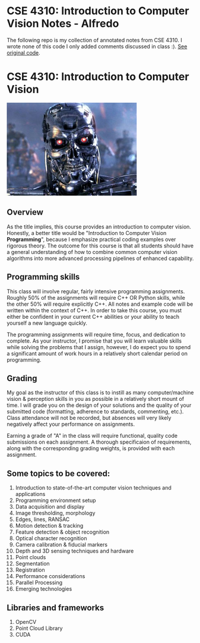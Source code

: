 # CSE 4310: Introduction to Computer Vision Notes - Alfredo
The following repo is my collection of annotated notes from CSE 4310. I wrote none of this code I only added comments discussed in class :). [See original code](https://github.com/cmcmurrough/cse4310). 

# CSE 4310: Introduction to Computer Vision

![Learn to make this](https://github.com/cmcmurrough/cse4310/blob/master/t800.jpg?raw=true)

## Overview
As the title implies, this course provides an introduction to computer vision. Honestly, a better title would be "Introduction to Computer Vision **Programming**", because I emphasize practical coding examples over rigorous theory. The outcome for this course is that all students should have a general understanding of how to combine common computer vision algorithms into more advanced processing pipelines of enhanced capability.

## Programming skills
This class will involve regular, fairly intensive programming assignments. Roughly 50% of the assignments will require C++ OR Python skills, while the other 50% will require explicitly C++. All notes and example code will be written within the context of C++. In order to take this course, you must either be confident in your current C++ abilities or your ability to teach yourself a new language quickly.

The programming assignments will require time, focus, and dedication to complete. As your instructor, I promise that you will learn valuable skills while solving the problems that I assign, however, I do expect you to spend a significant amount of work hours in a relatively short calendar period on programming.

## Grading
My goal as the instructor of this class is to instill as many computer/machine vision & perception skills in you as possible in a relatively short mount of time. I will grade you on the design of your solutions and the quality of your submitted code (formatting, adherence to standards, commenting, etc.). Class attendance will not be recorded, but absences will very likely negatively affect your performance on assignments. 

Earning a grade of "A" in the class will require functional, quality code submissions on each assignment. A thorough specificaion of requirements, along with the corresponding grading weights, is provided with each assignment.


## Some topics to be covered:
1. Introduction to state-of-the-art computer vision techniques and applications
2. Programming environment setup
3. Data acquisition and display
4. Image thresholding, morphology
5. Edges, lines, RANSAC
7. Motion detection & tracking
8. Feature detection & object recognition
9. Optical character recognition
10. Camera calibration & fiducial markers
11. Depth and 3D sensing techniques and hardware
19. Point clouds
13. Segmentation
14. Registration
15. Performance considerations
16. Parallel Processing
17. Emerging technologies

## Libraries and frameworks
1. OpenCV
2. Point Cloud Library
3. CUDA
